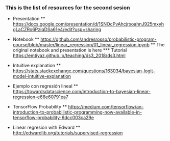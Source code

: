 ### This is the list of resources for the second sesion


* Presentation
** https://docs.google.com/presentation/d/1SNOcPvAhcjrxoahnJ925mxyhgLaCZRo6PziqDSa61e4/edit?usp=sharing

* Notebook
** https://github.com/andresrosso/probabilistic-program-course/blob/master/linear_regression/01_linear_regression.ipynb
** The original notebook and presentation is here
*** Tutorial https://emtiyaz.github.io/teaching/ds3_2018/ds3.html

* Intuitive explanation 
** https://stats.stackexchange.com/questions/163034/bayesian-logit-model-intuitive-explanation

* Ejemplo con regresión lineal 
** https://towardsdatascience.com/introduction-to-bayesian-linear-regression-e66e60791ea7

* TensorFlow Probability
** https://medium.com/tensorflow/an-introduction-to-probabilistic-programming-now-available-in-tensorflow-probability-6dcc003ca29e

* Linear regresion with Edward
** http://edwardlib.org/tutorials/supervised-regression
